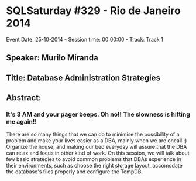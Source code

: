 # SQLSaturday #329 - Rio de Janeiro 2014
Event Date: 25-10-2014 - Session time: 00:00:00 - Track: Track 1
## Speaker: Murilo Miranda
## Title: Database Administration Strategies
## Abstract:
### It's 3 AM and your pager beeps. Oh no!! The slowness is hitting me again!!
There are so many things that we can do to minimise the possibility of a problem and make your lives easier as a DBA, mainly when we are oncall :)
Organize the house, and making our bed everyday will assure that the DBA can relax and focus in other kind of work.
On this session, we will talk about few basic strategies to avoid common problems that DBAs experience in their environments, such as choose the right storage layout, accomodate the database's files properly and configure the TempDB.
